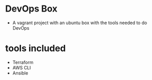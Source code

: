 # DevOps Box
* A vagrant project with an ubuntu box with the tools needed to do DevOps

# tools included
* Terraform
* AWS CLI
* Ansible
